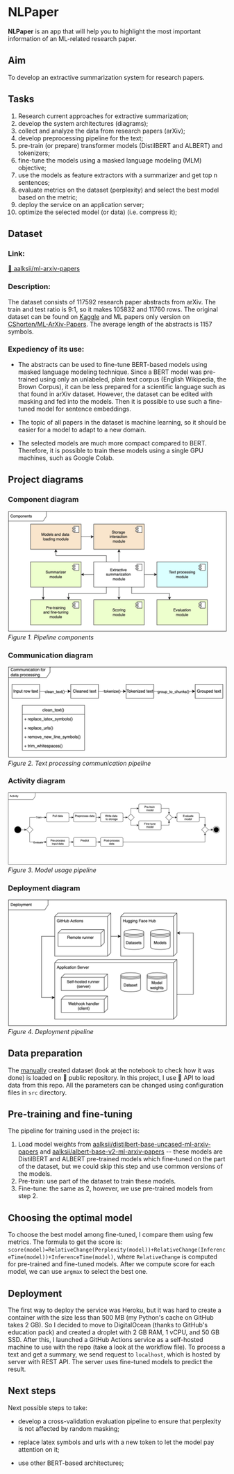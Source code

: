 # NLPaper

**NLPaper** is an app that will help you to highlight the most
important information of an ML-related research paper.

## Aim 

To develop an extractive summarization system for research papers.

## Tasks

1. Research current approaches for extractive summarization;
2. develop the system architectures (diagrams);
3. collect and analyze the data from research papers (arXiv); 
4. develop preprocessing pipeline for the text; 
5. pre-train (or prepare) transformer models (DistilBERT and ALBERT) and
   tokenizers;
6. fine-tune the models using a masked language modeling (MLM) objective;
7. use the models as feature extractors with a summarizer and get top n
   sentences;
8. evaluate metrics on the dataset (perplexity) and select the 
best model based on the metric;
9. deploy the service on an application server;
10. optimize the selected model (or data) (i.e. compress it);

## Dataset

### Link:
[🤗 aalksii/ml-arxiv-papers](https://huggingface.co/datasets/aalksii/ml-arxiv-papers)

### Description:
The dataset consists of 117592 research paper abstracts from arXiv. 
The train and test ratio is 9:1, so it makes 105832 and 11760 rows.
The original dataset can be found on 
[Kaggle](https://www.kaggle.com/datasets/Cornell-University/arxiv) and 
ML papers only version on 
[CShorten/ML-ArXiv-Papers](https://huggingface.co/datasets/CShorten/ML-ArXiv-Papers). 
The average length of the abstracts is 1157 symbols.

### Expediency of its use: 

- The abstracts can be used to fine-tune BERT-based models using masked language
modeling technique. Since a BERT model was pre-trained using only an unlabeled,
plain text corpus (English Wikipedia, the Brown Corpus), it can be less
prepared for a scientific language such as that found in arXiv dataset.
However, the dataset can be edited with masking and fed into the models. Then
it is possible to use such a fine-tuned model for sentence embeddings.

- The topic of all papers in the dataset is machine learning, so it should
be easier for a model to adapt to a new domain.

- The selected models are much more compact compared to BERT. 
Therefore, it is possible to train these models using a single GPU machines, 
such as Google Colab.

## Project diagrams

### Component diagram

![component_diagram](media/component_diagram.jpg)
*Figure 1. Pipeline components*

### Communication diagram

![communication_diagram](media/communication_diagram.jpg)
*Figure 2. Text processing communication pipeline*

### Activity diagram

![activity_diagram](media/activity_diagram.jpg)
*Figure 3. Model usage pipeline*

### Deployment diagram

![deployment_diagram](media/deployment_diagram.jpg)
*Figure 4. Deployment pipeline*

## Data preparation

The [manually](https://huggingface.co/datasets/aalksii/ml-arxiv-papers) 
created dataset (look at the notebook to check how it was done) is loaded on
🤗 public repository. In this project, I use 🤗 API to load data from this repo.
All the parameters can be changed using configuration files in `src` directory.

## Pre-training and fine-tuning

The pipeline for training used in the project is: 
1. Load model weights from [aalksii/distilbert-base-uncased-ml-arxiv-papers](https://huggingface.co/aalksii/distilbert-base-uncased-ml-arxiv-papers) and 
[aalksii/albert-base-v2-ml-arxiv-papers](https://huggingface.co/aalksii/albert-base-v2-ml-arxiv-papers) 
-- these models are DistilBERT and ALBERT pre-trained models which fine-tuned 
on the part of the dataset, but we could skip this step and use common versions 
of the models.
2. Pre-train: use part of the dataset to train these models.
3. Fine-tune: the same as 2, however, we use pre-trained models from step 2.

## Choosing the optimal model

To choose the best model among fine-tuned, I compare them using few metrics.
The formula to get the score is: 
`score(model)=RelativeChange(Perplexity(model))+RelativeChange(InferenceTime(model))+InferenceTime(model)`, 
where `RelativeChange` is computed for pre-trained and fine-tuned models. 
After we compute score for each model, we can use `argmax` to select 
the best one.

## Deployment

The first way to deploy the service was Heroku, but it was hard to create 
a container with the size less than 500 MB (my Python's cache on 
GitHub takes 2 GB). So I decided to move to DigitalOcean (thanks to GitHub's 
education pack) and created a droplet with 2 GB RAM, 1 vCPU, and 50 GB SSD.
After this, I launched a GitHub Actions service as a self-hosted machine to use 
with the repo (take a look at the workflow file). To process a text and 
get a summary, we send request to `localhost`, which is hosted by server 
with REST API. The server uses fine-tuned models to predict the result.

## Next steps

Next possible steps to take:

- develop a cross-validation evaluation pipeline to 
ensure that perplexity is not affected by random masking;

- replace latex symbols and urls with a new token 
to let the model pay attention on it;

- use other BERT-based architectures;
